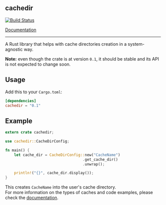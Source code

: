 cachedir
-
[![Build Status](https://travis-ci.org/lilianmoraru/cachedir.svg?branch=master)](https://travis-ci.org/lilianmoraru/cachedir)

[Documentation](https://docs.rs/cachedir)

---

A Rust library that helps with cache directories creation in a system-agnostic way.

**Note:** even though the crate is at version `0.1`, it should be stable
and its API is not expected to change soon.

## Usage
Add this to your `Cargo.toml`:
```toml
[dependencies]
cachedir = "0.1"
```

## Example
```rust
extern crate cachedir;

use cachedir::CacheDirConfig;

fn main() {
    let cache_dir = CacheDirConfig::new("CacheName")
                                   .get_cache_dir()
                                   .unwrap();

    println!("{}", cache_dir.display());
}
```

This creates `CacheName` into the user's cache directory.<br/>
For more information on the types of caches and code examples, please check the [documentation](https://docs.rs/cachedir).